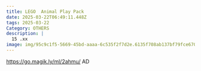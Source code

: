 ```yaml
---
title: LEGO  Animal Play Pack
date: 2025-03-22T06:49:11.448Z
tags: 2025-03-22
Category: OTHERS
description: |
  15 .xx
image: img/95c9c1f5-5669-45bd-aaaa-6c535f2f7d2e.6135f708ab137bf79fce670e4308cbf2.webp
---
```

 https://go.magik.ly/ml/2ahmu/
AD